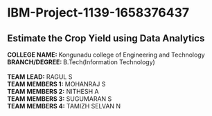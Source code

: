 # IBM-Project-1139-1658376437
Estimate the Crop Yield using Data Analytics<br/>
--------------------------------------------
<b>COLLEGE NAME: </b>Kongunadu college of Engineering and Technology<br/>
<b>BRANCH/DEGREE: </b>B.Tech(Information Technology)<br/><br/>
<b>TEAM LEAD:</b> RAGUL S<br/>
<b>TEAM MEMBERS 1:</b> MOHANRAJ S<br/>
<b>TEAM MEMBERS 2:</b> NITHESH A<br/>
<b>TEAM MEMBERS 3:</b> SUGUMARAN S<br/>
<b>TEAM MEMBERS 4:</b> TAMIZH SELVAN N
